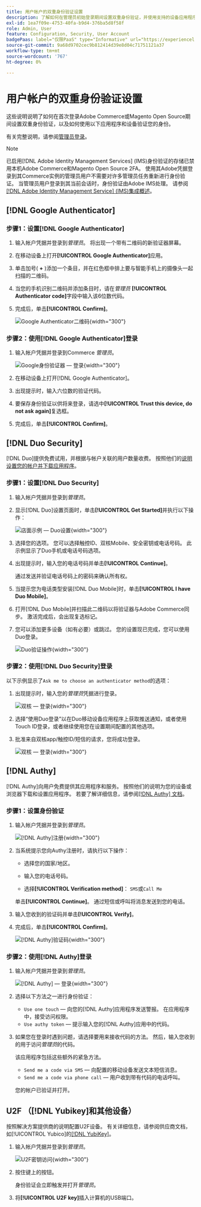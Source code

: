 ```yaml
---
title: 用户帐户的双重身份验证设置
description: 了解如何在管理员初始登录期间设置双重身份验证，并使用支持的设备应用程序验证您的身份。
exl-id: 1ea7f09e-4753-40fa-b9d4-376ba5d8f58f
role: Admin, User
feature: Configuration, Security, User Account
badgePaas: label="仅限PaaS" type="Informative" url="https://experienceleague.adobe.com/en/docs/commerce/user-guides/product-solutions" tooltip="仅适用于云项目(Adobe管理的PaaS基础架构)和内部部署项目上的Adobe Commerce 。"
source-git-commit: 9a68d9702cec9b812414d39e8d04c71751121a37
workflow-type: tm+mt
source-wordcount: '767'
ht-degree: 0%

---
```


# 用户帐户的双重身份验证设置

这些说明说明了如何在首次登录Adobe Commerce或Magento Open Source期间设置双重身份验证，以及如何使用以下应用程序和设备验证您的身份。

有关完整说明，请参阅[管理员登录](../getting-started/admin-signin.md)。

>[!NOTE]
>
>已启用[!DNL Adobe Identity Management Services] (IMS)身份验证的存储已禁用本机Adobe Commerce和Magento Open Source 2FA。 使用其Adobe凭据登录到其Commerce实例的管理员用户不需要对许多管理员任务重新进行身份验证。 当管理员用户登录到其当前会话时，身份验证由Adobe IMS处理。 请参阅[[!DNL Adobe Identity Management Service] (IMS)集成概述](../getting-started/adobe-ims-integration-overview.md)。

## [!DNL Google Authenticator]

### 步骤1：设置[!DNL Google Authenticator]

1. 输入帐户凭据并登录到&#x200B;_管理员_。 将出现一个带有二维码的新验证器屏幕。

1. 在移动设备上打开&#x200B;**[!UICONTROL Google Authenticator]**&#x200B;应用。

1. 单击加号( **+** )添加一个条目，并在红色框中排上要与智能手机上的摄像头一起扫描的二维码。

1. 当您的手机识别二维码并添加条目时，请在&#x200B;_管理员_ **[!UICONTROL Authenticator code]**&#x200B;字段中输入该6位数代码。

1. 完成后，单击&#x200B;**[!UICONTROL Confirm]**。

   ![Google Authenticator二维码](./assets/storefront-2fa-google-qrcode.png){width="300"}

### 步骤2：使用[!DNL Google Authenticator]登录

1. 输入帐户凭据并登录到Commerce _管理员_。

   ![Google身份验证器 — 登录](./assets/storefront-2fa-google-code.png){width="300"}

1. 在移动设备上打开[!DNL Google Authenticator]。

1. 出现提示时，输入六位数的验证代码。

1. 要保存身份验证以供将来登录，请选中&#x200B;**[!UICONTROL Trust this device, do not ask again]**&#x200B;复选框。

1. 完成后，单击&#x200B;**[!UICONTROL Confirm]**。

## [!DNL Duo Security]

[!DNL Duo]提供免费试用，并根据与帐户关联的用户数量收费。 按照他们的[说明设置您的帐户并下载应用程序](https://duo.com/product/multi-factor-authentication-mfa/duo-mobile-app)。

### 步骤1：设置[!DNL Duo Security]

1. 输入帐户凭据并登录到&#x200B;_管理员_。

1. 显示[!DNL Duo]设置页面时，单击&#x200B;**[!UICONTROL Get Started]**&#x200B;并执行以下操作：

   ![店面示例 — Duo设置](./assets/storefront-2fa-duo-setup-options.png){width="300"}

1. 选择您的选项。 您可以选择触控ID、双核Mobile、安全密钥或电话号码。 此示例显示了Duo手机或电话号码选项。

1. 出现提示时，输入您的电话号码并单击&#x200B;**[!UICONTROL Continue]**。

   通过发送并验证电话号码上的密码来确认所有权。

1. 当提示您为电话类型安装[!DNL Duo Mobile]时，单击&#x200B;**[!UICONTROL I have Duo Mobile]**。

1. 打开[!DNL Duo Mobile]并扫描此二维码以将验证器与Adobe Commerce同步。 激活完成后，会出现复选标记。

1. 您可以添加更多设备（如有必要）或跳过。 您的设置现已完成，您可以使用Duo登录。

   ![Duo验证操作](./assets/storefront-2fa-duo-setup-complete.png){width="300"}

### 步骤2：使用[!DNL Duo Security]登录

以下示例显示了`Ask me to choose an authenticator method`的选项：

1. 出现提示时，输入您的&#x200B;_管理员_&#x200B;凭据进行登录。

   ![双核 — 登录](./assets/storefront-2fa-duo-auth.png){width="300"}

1. 选择“使用Duo登录”以在Duo移动设备应用程序上获取推送通知，或者使用Touch ID登录，或者继续使用您在设置期间配置的其他选项。

1. 批准来自双核app/触控ID/短信的请求，您将成功登录。

   ![双核 — 登录](./assets/storefront-2fa-duo-success.png){width="300"}

## [!DNL Authy]

[!DNL Authy]向用户免费提供其应用程序和服务。 按照他们的说明为您的设备或浏览器下载和设置应用程序。 若要了解详细信息，请参阅[[!DNL Authy] 文档](https://authy.com/features/setup/)。

### 步骤1：设置身份验证

1. 输入帐户凭据并登录到&#x200B;_管理员_。

   ![[!DNL Authy]注册](./assets/storefront-2fa-authy-auth.png){width="300"}

1. 当系统提示您向Authy注册时，请执行以下操作：

   - 选择您的国家/地区。

   - 输入您的电话号码。

   - 选择&#x200B;**[!UICONTROL Verification method]**： `SMS`或`Call Me`

   单击&#x200B;**[!UICONTROL Continue]**。 通过短信或呼叫将消息发送到您的电话。

1. 输入您收到的验证码并单击&#x200B;**[!UICONTROL Verify]**。

1. 完成后，单击&#x200B;**[!UICONTROL Confirm]**。

   ![[!DNL Authy]验证码](./assets/storefront-2fa-authy-verify.png){width="300"}

### 步骤2：使用[!DNL Authy]登录

1. 输入帐户凭据并登录到&#x200B;_管理员_。

   ![[!DNL Authy] — 登录](./assets/storefront-2fa-authy-access.png){width="300"}

1. 选择以下方法之一进行身份验证：

   - `Use one touch` — 向您的[!DNL Authy]应用程序发送警报。 在应用程序中，接受访问权限。
   - `Use authy token` — 提示输入您的[!DNL Authy]应用中的代码。

1. 如果您在登录时遇到问题，请选择要用来接收代码的方法。 然后，输入您收到的用于访问&#x200B;_管理员_&#x200B;的代码。

   该应用程序包括这些额外的紧急方法。

   - `Send me a code via SMS` — 向配置的移动设备发送文本短信消息。
   - `Send me a code via phone call` — 用户收到带有代码的电话呼叫。

   您的帐户已验证并打开。

## U2F （[!DNL Yubikey]和其他设备）

按照解决方案提供商的说明配置U2F设备。 有关详细信息，请参阅供应商文档，如[!UICONTROL Yubico]的[[!DNL YubiKey]](https://support.yubico.com/hc/en-us/articles/360013790339-Getting-Started-with-Your-YubiKey)。

1. 输入帐户凭据并登录到&#x200B;_管理员_。

   ![U2F密钥访问](./assets/storefront-2fa-u2f.png){width="300"}

1. 按住键上的按钮。

   身份验证会立即触发并打开&#x200B;_管理员_。

1. 将&#x200B;**[!UICONTROL U2F key]**&#x200B;插入计算机的USB端口。
